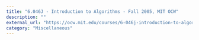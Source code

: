 ```yaml
---
title: "6.046J - Introduction to Algorithms - Fall 2005, MIT OCW"
description: ""
external_url: "https://ocw.mit.edu/courses/6-046j-introduction-to-algorithms-sma-5503-fall-2005/"
category: "Miscellaneous"
---
```

